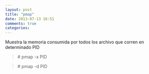 ```yaml
---
layout: post
title: "pmap"
date: 2013-07-13 16:51
comments: true
categories: 
---
```

Muestra la memoria consumida por todos los archivo que corren en determinado PID

>\# pmap -x PID

>\# pmap -d PID

